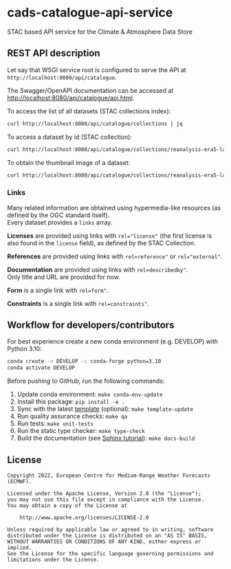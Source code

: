 # cads-catalogue-api-service

STAC based API service for the Climate & Atmosphere Data Store

## REST API description

Let say that WSGI service root is configured to serve the API at `http://localhost:8080/api/catalogue`.

The Swagger/OpenAPI documentation can be accessed at <http://localhost:8080/api/catalogue/api.html>.

To access the list of all datasets (STAC collections index):

```bash
curl http://localhost:8080/api/catalogue/collections | jq
```

To access a dataset by id (STAC collection):

```bash
curl http://localhost:8080/api/catalogue/collections/reanalysis-era5-land-monthly-means | jq
```

To obtain the thumbnail image of a dataset:

```bash
curl http://localhost:8080/api/catalogue/collections/reanalysis-era5-land-monthly-means | jq -r .assets.thumbnail.href
```

### Links

Many related information are obtained using hypermedia-like resources (as defined by the OGC standard itself).  \
Every dataset provides a `links` array.

**Licenses** are provided using links with `rel="license"` (the first license is also found in the `license` field), as defined by the STAC Collection.

**References** are provided using links with `rel=reference"` or `rel="external"`.

**Documentation** are provided using links with `rel=describedby"`.  \
Only title and URL are provided for now.

**Form** is a single link with `rel=form"`.

**Constraints** is a single link with `rel=constraints"`.

## Workflow for developers/contributors

For best experience create a new conda environment (e.g. DEVELOP) with Python 3.10:

```bash
conda create -n DEVELOP -c conda-forge python=3.10
conda activate DEVELOP
```

Before pushing to GitHub, run the following commands:

1. Update conda environment: `make conda-env-update`
1. Install this package: `pip install -e .`
1. Sync with the latest [template](https://github.com/ecmwf-projects/cookiecutter-conda-package) (optional): `make template-update`
1. Run quality assurance checks: `make qa`
1. Run tests: `make unit-tests`
1. Run the static type checker: `make type-check`
1. Build the documentation (see [Sphinx tutorial](https://www.sphinx-doc.org/en/master/tutorial/)): `make docs-build`

## License

```plain
Copyright 2022, European Centre for Medium-Range Weather Forecasts (ECMWF).

Licensed under the Apache License, Version 2.0 (the "License");
you may not use this file except in compliance with the License.
You may obtain a copy of the License at

    http://www.apache.org/licenses/LICENSE-2.0

Unless required by applicable law or agreed to in writing, software
distributed under the License is distributed on an "AS IS" BASIS,
WITHOUT WARRANTIES OR CONDITIONS OF ANY KIND, either express or implied.
See the License for the specific language governing permissions and
limitations under the License.
```
